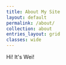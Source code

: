 ```yaml
---
title: About My Site
layout: default
permalink: /about/
collection: about
entries_layout: grid
classes: wide
---
```


Hi! It's Wei!
